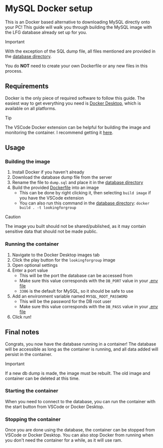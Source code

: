 # MySQL Docker setup

This is an Docker based alternative to downloading MySQL directly onto your PC! This guide will walk you through building the MySQL image with the LFG database already set up for you.

> [!IMPORTANT]
> With the exception of the SQL dump file, all files mentioned are provided in the [database directory](.).
>
> You do **NOT** need to create your own Dockerfile or any new files in this process.

## Requirements

Docker is the only piece of required software to follow this guide. The easiest way to get everything you need is [Docker Desktop](https://www.docker.com/products/docker-desktop/), which is available on all platforms.

> [!TIP]
> The VSCode Docker extension can be helpful for building the image and monitoring the container. I recommend getting it [here](https://marketplace.visualstudio.com/items?itemName=ms-azuretools.vscode-docker).

## Usage

### Building the image

1. Install Docker if you haven't already
2. Download the database dump file from the server
3. Rename the file to `dump.sql` and place it in the [database directory](.)
4. Build the provided [Dockerfile](Dockerfile) into an image
   - This can be done by right clicking it, then selecting `build image` if you have the VSCode extension
   - You can also run this command in the [database directory](.): `docker build . -t lookingforgroup`

> [!CAUTION]
> The image you built should not be shared/published, as it may contain sensitive data that should not be made public.

### Running the container

1. Navigate to the Docker Desktop images tab
2. Click the play button for the `lookingforgroup` image
3. Open optional settings
4. Enter a port value
   - This will be the port the database can be accessed from
   - Make sure this value corresponds with the `DB_PORT` value in your [.env file](../.env)
   - `3306` is the default for MySQL, so it should be safe to use
5. Add an environment variable named `MYSQL_ROOT_PASSWORD`
   - This will be the password for the DB root user
   - Make sure this value corresponds with the `DB_PASS` value in your [.env file](../.env)
6. Click run!

## Final notes

Congrats, you now have the database running in a container! The database will be accessible as long as the container is running, and all data added will persist in the container.

> [!IMPORTANT]  
> If a new db dump is made, the image must be rebuilt. The old image and container can be deleted at this time.

### Starting the container

When you need to connect to the database, you can run the container with the start button from VSCode or Docker Desktop.

### Stopping the container

Once you are done using the database, the container can be stopped from VSCode or Docker Desktop. You can also stop Docker from running when you don't need the container for a while, as it will use ram.
